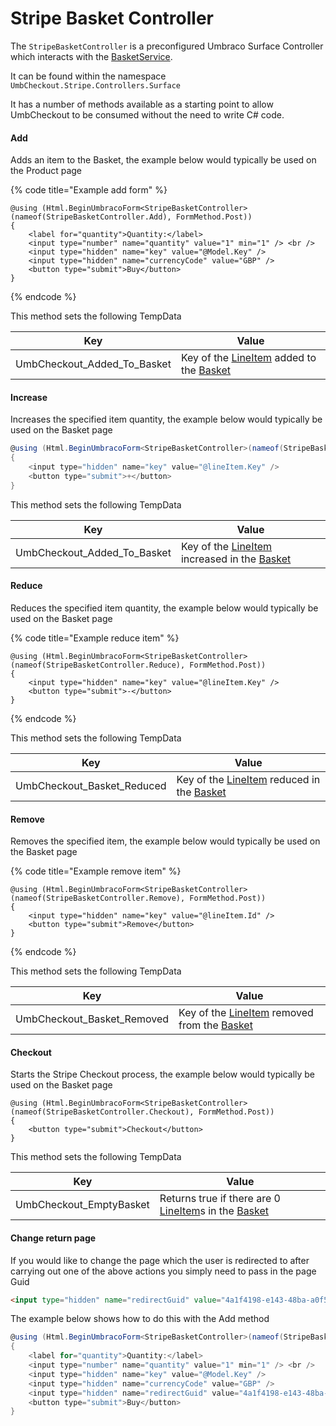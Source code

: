 # Stripe Basket Controller

The `StripeBasketController` is a preconfigured Umbraco Surface Controller which interacts with the [BasketService](../../../../core-services/basket-service.md).

It can be found within the namespace `UmbCheckout.Stripe.Controllers.Surface`

It has a number of methods available as a starting point to allow UmbCheckout to be consumed without the need to write C# code.

#### Add

Adds an item to the Basket, the example below would typically be used on the Product page

{% code title="Example add form" %}
```cshtml
@using (Html.BeginUmbracoForm<StripeBasketController>(nameof(StripeBasketController.Add), FormMethod.Post))
{
    <label for="quantity">Quantity:</label>
    <input type="number" name="quantity" value="1" min="1" /> <br />
    <input type="hidden" name="key" value="@Model.Key" />
    <input type="hidden" name="currencyCode" value="GBP" />
    <button type="submit">Buy</button>
}
```
{% endcode %}

This method sets the following TempData

| Key                            | Value                                                                                                                                                     |
| ------------------------------ | --------------------------------------------------------------------------------------------------------------------------------------------------------- |
| UmbCheckout\_Added\_To\_Basket | Key of the [LineItem](../../../../core-services/object-reference/lineitem.md) added to the [Basket](../../../../core-services/object-reference/basket.md) |

#### Increase

Increases the specified item quantity, the example below would typically be used on the Basket page

```csharp
@using (Html.BeginUmbracoForm<StripeBasketController>(nameof(StripeBasketController.Add), FormMethod.Post))
{
    <input type="hidden" name="key" value="@lineItem.Key" />
    <button type="submit">+</button>
}
```

This method sets the following TempData

| Key                            | Value                                                                                                                                                         |
| ------------------------------ | ------------------------------------------------------------------------------------------------------------------------------------------------------------- |
| UmbCheckout\_Added\_To\_Basket | Key of the [LineItem](../../../../core-services/object-reference/lineitem.md) increased in the [Basket](../../../../core-services/object-reference/basket.md) |

#### Reduce

Reduces the specified item quantity, the example below would typically be used on the Basket page

{% code title="Example reduce item" %}
```cshtml
@using (Html.BeginUmbracoForm<StripeBasketController>(nameof(StripeBasketController.Reduce), FormMethod.Post))
{
    <input type="hidden" name="key" value="@lineItem.Key" />
    <button type="submit">-</button>
}
```
{% endcode %}

This method sets the following TempData

| Key                          | Value                                                                                                                                                       |
| ---------------------------- | ----------------------------------------------------------------------------------------------------------------------------------------------------------- |
| UmbCheckout\_Basket\_Reduced | Key of the [LineItem](../../../../core-services/object-reference/lineitem.md) reduced in the [Basket](../../../../core-services/object-reference/basket.md) |

#### Remove

Removes the specified item, the example below would typically be used on the Basket page

{% code title="Example remove item" %}
```cshtml
@using (Html.BeginUmbracoForm<StripeBasketController>(nameof(StripeBasketController.Remove), FormMethod.Post))
{
    <input type="hidden" name="key" value="@lineItem.Id" />
    <button type="submit">Remove</button>
}
```
{% endcode %}

This method sets the following TempData

| Key                          | Value                                                                                                                                                         |
| ---------------------------- | ------------------------------------------------------------------------------------------------------------------------------------------------------------- |
| UmbCheckout\_Basket\_Removed | Key of the [LineItem](../../../../core-services/object-reference/lineitem.md) removed from the [Basket](../../../../core-services/object-reference/basket.md) |

#### Checkout

Starts the Stripe Checkout process, the example below would typically be used on the Basket page

```cshtml
@using (Html.BeginUmbracoForm<StripeBasketController>(nameof(StripeBasketController.Checkout), FormMethod.Post))
{
    <button type="submit">Checkout</button>
}
```

This method sets the following TempData

| Key                      | Value                                                                                                                                                                 |
| ------------------------ | --------------------------------------------------------------------------------------------------------------------------------------------------------------------- |
| UmbCheckout\_EmptyBasket | Returns true if there are 0 [LineItem](../../../../core-services/object-reference/lineitem.md)s in the [Basket](../../../../core-services/object-reference/basket.md) |

#### Change return page

If you would like to change the page which the user is redirected to after carrying out one of the above actions you simply need to pass in the page Guid

```html
<input type="hidden" name="redirectGuid" value="4a1f4198-e143-48ba-a0f5-1a7ef2df23aa" />
```

The example below shows how to do this with the Add method

```csharp
@using (Html.BeginUmbracoForm<StripeBasketController>(nameof(StripeBasketController.Add), FormMethod.Post))
{
    <label for="quantity">Quantity:</label>
    <input type="number" name="quantity" value="1" min="1" /> <br />
    <input type="hidden" name="key" value="@Model.Key" />
    <input type="hidden" name="currencyCode" value="GBP" />
    <input type="hidden" name="redirectGuid" value="4a1f4198-e143-48ba-a0f5-1a7ef2df23aa" />
    <button type="submit">Buy</button>
}
```

